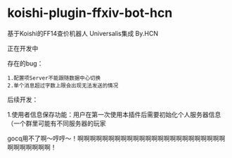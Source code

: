 # koishi-plugin-ffxiv-bot-hcn
基于Koishi的FF14查价机器人 Universalis集成 By.HCN 

正在开发中

存在的bug：

    1.配置项Server不能跟随数据中心切换
    2.单个消息超过字数上限会出现无法发送的情况
  
后续开发：

  1.使用者信息保存功能：用户在第一次使用本插件后需要初始化个人服务器信息（一个群里可能有不同服务器的玩家
  
  gocq用不了啊～哼哼～！啊啊啊啊啊啊啊啊啊啊啊啊啊啊啊啊啊啊啊啊啊啊啊啊啊啊啊啊啊啊啊！

